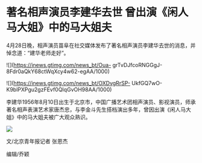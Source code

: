 # 著名相声演员李建华去世 曾出演《闲人马大姐》中的马大姐夫

4月28日晚，相声演员苗阜在社交媒体发布了著名相声演员李建华去世的消息，并悼念道：“建华老师走好”。

![](https://inews.gtimg.com/news_bt/Oua-
grTvDJfcoRNGGgJ-8Fdr0aQkY68ctWqXcy4w62-egAA/1000)

![](https://inews.gtimg.com/news_bt/OXDvgRrSP-
UkfGQ7wO-K9blPXPgu2gzFEvf0QIqGvOH98AA/1000)

李建华1956年8月10日出生于北京市，中国广播艺术团相声演员、影视演员，师承著名相声表演艺术家唐杰忠，与李金斗先生搭档演出多年，曾因出演《闲人马大姐》中的马大姐夫被广大观众熟识。

![](https://inews.gtimg.com/news_bt/OCcTx_VNQNHfz1s73NtlIKRmJMJzEsTjxbEiiOTZKNx-0AA/1000)

文/北京青年报记者 张恩杰

编辑/乔颖


